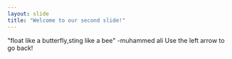 ```yaml
---
layout: slide
title: "Welcome to our second slide!"
---
```

"float like a butterfly,sting like a bee" -muhammed ali
Use the left arrow to go back!
